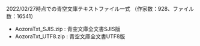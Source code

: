 2022/02/27時点での青空文庫テキストファイル一式
（作家数：928、ファイル数：16541）

- AozoraTxt_SJIS.zip : 青空文庫全文書SJIS版
- AozoraTxt_UTF8.zip : 青空文庫全文書UTF8版
